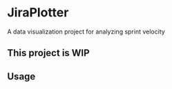 # JiraPlotter
A data visualization project for analyzing sprint velocity

## This project is WIP

## Usage

